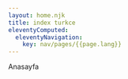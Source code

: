 ```yaml
---
layout: home.njk
title: index turkce
eleventyComputed:
  eleventyNavigation:
    key: nav/pages/{{page.lang}}
---
```


Anasayfa
